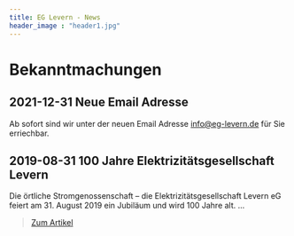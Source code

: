 ```yaml
---
title: EG Levern - News
header_image : "header1.jpg"
---
```


# Bekanntmachungen

## 2021-12-31 Neue Email Adresse

Ab sofort sind wir unter der neuen Email Adresse <a href="mailto:info@eg-levern.de">info@eg-levern.de</a> für Sie erriechbar.


## 2019-08-31 100 Jahre Elektrizitätsgesellschaft Levern

Die örtliche Stromgenossenschaft – die Elektrizitätsgesellschaft Levern eG feiert am 31. August 2019
ein Jubiläum und wird 100 Jahre alt. ...

> [Zum Artikel](/jubilaeum/)

